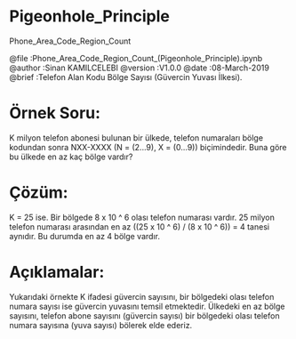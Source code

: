 # Pigeonhole_Principle
Phone_Area_Code_Region_Count

@file     :Phone_Area_Code_Region_Count_(Pigeonhole_Principle).ipynb
@author   :Sinan KAMILCELEBI
@version  :V1.0.0
@date     :08-March-2019
@brief    :Telefon Alan Kodu Bölge Sayısı (Güvercin Yuvası İlkesi).

# Örnek Soru: 
K milyon telefon abonesi bulunan bir ülkede, telefon numaraları bölge kodundan sonra NXX-XXXX (N = (2...9), X = (0...9)) biçimindedir. Buna göre bu ülkede en az kaç bölge vardır?

# Çözüm: 
K = 25 ise. 
Bir bölgede 8 x 10 ^ 6 olası telefon numarası vardır. 25 milyon telefon numarası arasından en az ((25 x 10 ^ 6) / (8 x 10 ^ 6)) = 4 tanesi aynıdır. Bu durumda en az 4 bölge vardır.

# Açıklamalar: 
Yukarıdaki örnekte K ifadesi güvercin sayısını, bir bölgedeki olası telefon numara sayısı ise güvercin yuvasını temsil etmektedir. Ülkedeki en az bölge sayısını, telefon abone sayısını (güvercin sayısı) bir bölgedeki olası telefon numara sayısına (yuva sayısı) bölerek elde ederiz.
